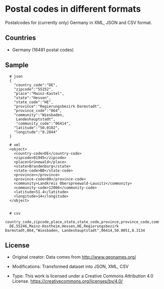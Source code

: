 # Postal codes in different formats

Postalcodes for (currently only) Germany in XML, JSON and CSV format. 

## Countries

- Germany (16481 postal codes)

## Sample
```
  # json
  {
    "country_code":"DE",
    "zipcode":"55252",
    "place":"Mainz-Kastel",
    "state":"Hessen",
    "state_code":"HE",
    "province":"Regierungsbezirk Darmstadt",
    "province_code":"064",
    "community":"Wiesbaden,
     Landeshauptstadt",
     "community_code":"06414",
    "latitude":"50.0102",
    "longitude":"8.2844"
  }

  # xml
  <object>
    <country-code>DE</country-code>
    <zipcode>01945</zipcode>
    <place>Grünewald</place>
    <state>Brandenburg</state>
    <state-code>BB</state-code>
    <province></province>
    <province-code>00</province-code>
    <community>Landkreis Oberspreewald-Lausitz</community>
    <community-code>12066</community-code>
    <latitude>51.4</latitude>
    <longitude>14</longitude>
  </object>


  # csv
  country_code,zipcode,place,state,state_code,province,province_code,community,community_code,latitude,longitude
  DE,55246,Mainz-Kostheim,Hessen,HE,Regierungsbezirk Darmstadt,064,"Wiesbaden, Landeshauptstadt",06414,50.0051,8.3134

```

## License

- Original creator: Data comes from http://www.geonames.org/
- Modifications: Transformed dataset into JSON, XML, CSV

- Type: This work is licensed under a Creative Commons Attribution 4.0 License. https://creativecommons.org/licenses/by/4.0/ 

